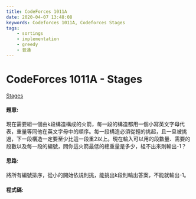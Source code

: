 ```yaml
---
title: CodeForces 1011A
date: 2020-04-07 13:48:08
keywords: Codeforces 1011A, Codeforces Stages
tags:
    - sortings
    - implementation
    - greedy
    - 普通
---
```

# CodeForces 1011A - Stages
[Stages](https://codeforces.com/problemset/problem/1011/A)


#### 題意:
現在需要組一個由k段構造構成的火箭，每一段的構造都用一個小寫英文字母代表，重量等同他在英文字母中的順序。每一段構造必須從輕的挑起，且一旦被挑過，下一段構造一定要至少比這一段重2以上。現在輸入可以用的段數量、需要的段數以及每一段的編號，問你這火箭最低的總重量是多少，組不出來則輸出-1？
<!-- more -->
#### 思路:
將所有編號排序，從小的開始依規則挑，能挑出k段則輸出答案，不能就輸出-1。

#### 程式碼:
<script src="https://gist.github.com/Daviswww/4f04d5a5ff3b7ab57d56696801f16ba2.js"></script>
